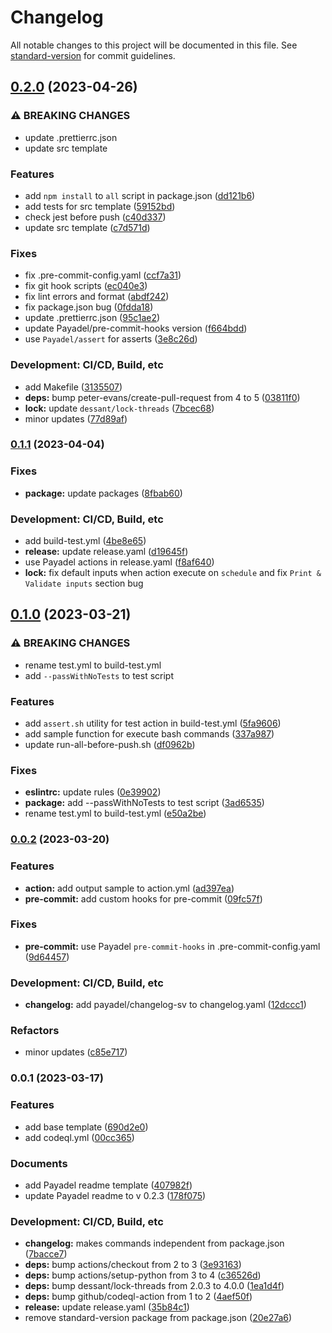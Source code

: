 # Changelog

All notable changes to this project will be documented in this file. See [standard-version](https://github.com/conventional-changelog/standard-version) for commit guidelines.

## [0.2.0](https://github.com/Payadel/github-action-typescript/compare/v0.1.1...v0.2.0) (2023-04-26)


### ⚠ BREAKING CHANGES

* update .prettierrc.json
* update src template

### Features

* add `npm install` to `all` script in package.json ([dd121b6](https://github.com/Payadel/github-action-typescript/commit/dd121b680333dfaf03020c538b8b4e89e4c81d65))
* add tests for src template ([59152bd](https://github.com/Payadel/github-action-typescript/commit/59152bd024515188f2c30b5ba726a28c12520077))
* check jest before push ([c40d337](https://github.com/Payadel/github-action-typescript/commit/c40d337e604c714a42ea34ee3aaf9e88bb34d240))
* update src template ([c7d571d](https://github.com/Payadel/github-action-typescript/commit/c7d571d301a5de4a31696e5ed8d262a61ac656cb))


### Fixes

* fix .pre-commit-config.yaml ([ccf7a31](https://github.com/Payadel/github-action-typescript/commit/ccf7a315907b8c578146d906e56210e48345e49f))
* fix git hook scripts ([ec040e3](https://github.com/Payadel/github-action-typescript/commit/ec040e3765764842f3b989f1c3f050bf9116b0d6))
* fix lint errors and format ([abdf242](https://github.com/Payadel/github-action-typescript/commit/abdf242d147741049eab5727671e6914c21775a5))
* fix package.json bug ([0fdda18](https://github.com/Payadel/github-action-typescript/commit/0fdda18b144218cce353a23cc2e5a577dab68704))
* update .prettierrc.json ([95c1ae2](https://github.com/Payadel/github-action-typescript/commit/95c1ae2baa8ffb77c3af4e802831ec55d185ffcc))
* update Payadel/pre-commit-hooks version ([f664bdd](https://github.com/Payadel/github-action-typescript/commit/f664bdddfc936ef7f8783f6726e7f062b92fab6a))
* use `Payadel/assert` for asserts ([3e8c26d](https://github.com/Payadel/github-action-typescript/commit/3e8c26da54b0060e29f6d853d071b16bc6b67cba))


### Development: CI/CD, Build, etc

* add Makefile ([3135507](https://github.com/Payadel/github-action-typescript/commit/313550777461193c8684899ce9e09e8d49b6e640))
* **deps:** bump peter-evans/create-pull-request from 4 to 5 ([03811f0](https://github.com/Payadel/github-action-typescript/commit/03811f020cca8f7059b23a7dc485c932e3b72e50))
* **lock:** update `dessant/lock-threads` ([7bcec68](https://github.com/Payadel/github-action-typescript/commit/7bcec68a794a7f3bd06649d058a54c4f17ec5cf0))
* minor updates ([77d89af](https://github.com/Payadel/github-action-typescript/commit/77d89af47a3449998dfb6b899744a963fefcb401))

### [0.1.1](https://github.com/Payadel/github-action-typescript/compare/v0.1.0...v0.1.1) (2023-04-04)


### Fixes

* **package:** update packages ([8fbab60](https://github.com/Payadel/github-action-typescript/commit/8fbab60713dbb5078c4d19812a78e0671b75c38a))

### Development: CI/CD, Build, etc

* add build-test.yml ([4be8e65](https://github.com/Payadel/github-action-typescript/commit/4be8e652f79986d801e56f542302b6da0afee362))
* **release:** update release.yaml ([d19645f](https://github.com/Payadel/github-action-typescript/commit/d19645f12fc2967c18b7e3632ba50a94df7fbb7f))
* use Payadel actions in release.yaml ([f8af640](https://github.com/Payadel/github-action-typescript/commit/f8af6401ce4b7b6d089b164977c3ec48515de45f))
* **lock:** fix default inputs when action execute on `schedule` and fix `Print & Validate inputs` section bug

## [0.1.0](https://github.com/Payadel/github-action-typescript/compare/v0.0.2...v0.1.0) (2023-03-21)

### ⚠ BREAKING CHANGES

* rename test.yml to build-test.yml
* add `--passWithNoTests` to test script

### Features

* add `assert.sh` utility for test action in
  build-test.yml ([5fa9606](https://github.com/Payadel/github-action-typescript/commit/5fa96065304c4e2b5b55a891526d382312541957))
* add sample function for execute bash
  commands ([337a987](https://github.com/Payadel/github-action-typescript/commit/337a9877bb18d94c33da74e4ca272a60ad5bd8da))
* update
  run-all-before-push.sh ([df0962b](https://github.com/Payadel/github-action-typescript/commit/df0962bfeeffae35676fecfc73182db102ef8b2e))

### Fixes

* **eslintrc:** update
  rules ([0e39902](https://github.com/Payadel/github-action-typescript/commit/0e39902e3665d5fbb221229f08bcbbe3b5dcd3b7))
* **package:** add --passWithNoTests to test
  script ([3ad6535](https://github.com/Payadel/github-action-typescript/commit/3ad6535ec067c8e9dc242d957df7868e8b3fd1e1))
* rename test.yml to
  build-test.yml ([e50a2be](https://github.com/Payadel/github-action-typescript/commit/e50a2be8240db68f2a8eee863a8d7e28912fedbd))

### [0.0.2](https://github.com/Payadel/github-action-typescript/compare/v0.0.1...v0.0.2) (2023-03-20)

### Features

* **action:** add output sample to
  action.yml ([ad397ea](https://github.com/Payadel/github-action-typescript/commit/ad397eac6592471fb45b6a49b4929f094db8e2cc))
* **pre-commit:** add custom hooks for
  pre-commit ([09fc57f](https://github.com/Payadel/github-action-typescript/commit/09fc57f9c5475858db90e99733923efeb72a8ce0))

### Fixes

* **pre-commit:** use Payadel `pre-commit-hooks` in
  .pre-commit-config.yaml ([9d64457](https://github.com/Payadel/github-action-typescript/commit/9d644575d89c714d22b4caa21bb00606080433cb))

### Development: CI/CD, Build, etc

* **changelog:** add payadel/changelog-sv to
  changelog.yaml ([12dccc1](https://github.com/Payadel/github-action-typescript/commit/12dccc1383ef0b75f500bd89825d05ffb955d978))

### Refactors

* minor
  updates ([c85e717](https://github.com/Payadel/github-action-typescript/commit/c85e717f8161256f0376db081e3423fbcfa5c50c))

### 0.0.1 (2023-03-17)

### Features

* add base
  template ([690d2e0](https://github.com/Payadel/github-action-typescript/commit/690d2e0e01c7b140842e5c80e3c3e117d7f220a0))
* add
  codeql.yml ([00cc365](https://github.com/Payadel/github-action-typescript/commit/00cc365301eee897156aa05c43aff9cd9db46568))

### Documents

* add Payadel readme
  template ([407982f](https://github.com/Payadel/github-action-typescript/commit/407982fed08150cee0f34ba44fa173f98358c100))
* update Payadel readme to v
  0.2.3 ([178f075](https://github.com/Payadel/github-action-typescript/commit/178f075bc14d501bd4cc08468791feacc29ce5f4))

### Development: CI/CD, Build, etc

* **changelog:** makes commands independent from
  package.json ([7bacce7](https://github.com/Payadel/github-action-typescript/commit/7bacce763b18bf81df691e6b660f11ac404bd6c8))
* **deps:** bump actions/checkout from 2 to
  3 ([3e93163](https://github.com/Payadel/github-action-typescript/commit/3e9316373b14cb313478da214dd7dba7933d41ea))
* **deps:** bump actions/setup-python from 3 to
  4 ([c36526d](https://github.com/Payadel/github-action-typescript/commit/c36526ddea1c4ce689be35c1fc71fa94432dd920))
* **deps:** bump dessant/lock-threads from 2.0.3 to
  4.0.0 ([1ea1d4f](https://github.com/Payadel/github-action-typescript/commit/1ea1d4f151eb5dfd2330db620ee8aca7fb429852))
* **deps:** bump github/codeql-action from 1 to
  2 ([4aef50f](https://github.com/Payadel/github-action-typescript/commit/4aef50f59b963068ea9d7a31d7e8b707d32bf320))
* **release:** update
  release.yaml ([35b84c1](https://github.com/Payadel/github-action-typescript/commit/35b84c10e7c785f4be46d65633e952ee3ff032b8))
* remove standard-version package from
  package.json ([20e27a6](https://github.com/Payadel/github-action-typescript/commit/20e27a6934f8cf163932ab9ebbc76e5838ac1dad))
